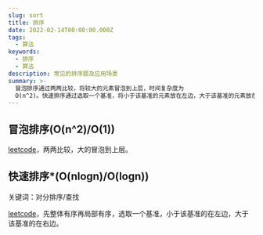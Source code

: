 ```yaml
---
slug: sort
title: 排序
date: 2022-02-14T00:00:00.000Z
tags:
  - 算法
keywords:
  - 排序
  - 算法
description: 常见的排序题及应用场景
summary: >-
  冒泡排序通过两两比较，将较大的元素冒泡到上层，时间复杂度为
  O(n^2)。快速排序通过选取一个基准，将小于该基准的元素放在左边，大于该基准的元素放在右边，时间复杂度为 O(nlogn)。
---
```


## 冒泡排序(O(n^2)/O(1))

[leetcode](https://leetcode-cn.com/submissions/detail/264736519/)，两两比较，大的冒泡到上层。

## 快速排序\*(O(nlogn)/O(logn))

关键词：对分排序/查找

[leetcode](https://leetcode-cn.com/submissions/detail/246649044/)，先整体有序再局部有序，选取一个基准，小于该基准的在左边，大于该基准的在右边。
